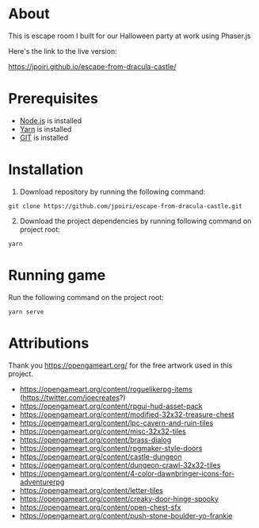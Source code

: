 




# About

This is escape room I built for our Halloween party at work using Phaser.js

Here's the link to the live version:

https://jpoiri.github.io/escape-from-dracula-castle/

# Prerequisites

* [Node.js](https://nodejs.org/en) is installed
* [Yarn](https://yarnpkg.com/) is installed
* [GIT](https://git-scm.com/) is installed

# Installation

1. Download repository by running the following command:

```
git clone https://github.com/jpoiri/escape-from-dracula-castle.git
```

2. Download the project dependencies by running following command on project root:

```
yarn
```

# Running game

Run the following command on the project root:

```
yarn serve
```

# Attributions

Thank you https://opengameart.org/ for the free artwork used in this project.

* https://opengameart.org/content/roguelikerpg-items (https://twitter.com/joecreates?)
* https://opengameart.org/content/rpgui-hud-asset-pack
* https://opengameart.org/content/modified-32x32-treasure-chest
* https://opengameart.org/content/lpc-cavern-and-ruin-tiles
* https://opengameart.org/content/misc-32x32-tiles
* https://opengameart.org/content/brass-dialog
* https://opengameart.org/content/rpgmaker-style-doors
* https://opengameart.org/content/castle-dungeon
* https://opengameart.org/content/dungeon-crawl-32x32-tiles
* https://opengameart.org/content/4-color-dawnbringer-icons-for-adventurerpg
* https://opengameart.org/content/letter-tiles
* https://opengameart.org/content/creaky-door-hinge-spooky
* https://opengameart.org/content/open-chest-sfx
* https://opengameart.org/content/push-stone-boulder-yo-frankie